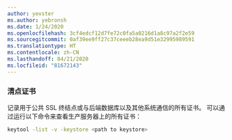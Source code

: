 ```yaml
---
author: yevster
ms.author: yebronsh
ms.date: 1/24/2020
ms.openlocfilehash: 3cf4edcf12d7fe72c0fa5a0216d1a8c97a2f2e59
ms.sourcegitcommit: 0af39ee9ff27c37ceeeb28ea9d51e32995989591
ms.translationtype: HT
ms.contentlocale: zh-CN
ms.lasthandoff: 04/21/2020
ms.locfileid: "81672143"
---
```

### <a name="inventory-certificates"></a>清点证书

记录用于公共 SSL 终结点或与后端数据库以及其他系统通信的所有证书。 可以通过运行以下命令来查看生产服务器上的所有证书：

```bash
keytool -list -v -keystore <path to keystore>
```
